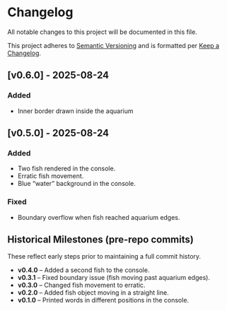# Changelog
All notable changes to this project will be documented in this file.

This project adheres to [Semantic Versioning](https://semver.org) and is formatted per [Keep a Changelog](https://keepachangelog.com/en/1.1.0/).

## [v0.6.0] - 2025-08-24
### Added
- Inner border drawn inside the aquarium

## [v0.5.0] - 2025-08-24
### Added
- Two fish rendered in the console.
- Erratic fish movement.
- Blue “water” background in the console.

### Fixed
- Boundary overflow when fish reached aquarium edges.

## Historical Milestones (pre-repo commits)
These reflect early steps prior to maintaining a full commit history.

- **v0.4.0** – Added a second fish to the console.
- **v0.3.1** – Fixed boundary issue (fish moving past aquarium edges).
- **v0.3.0** – Changed fish movement to erratic.
- **v0.2.0** – Added fish object moving in a straight line.
- **v0.1.0** – Printed words in different positions in the console.
